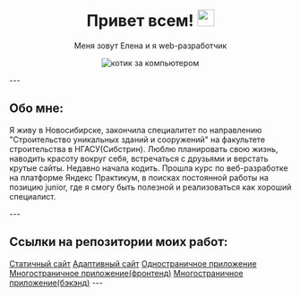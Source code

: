 <h1 align=center>Привет всем!
<img src="https://polotnos.cdnbro.com/posts/75440860-stikery-s-nadpisiu-dai-piat-6.jpg" alt="приветствующая ладошка" width='30'/>
</h1>
<p align=center>Меня зовут Елена и я web-разработчик</p>
<p align='center'>
<img src='https://media1.tenor.com/m/LSDeBe2JAfoAAAAC/cat-coding.gif' alt='котик за компьютером'>
</p>
---

<h2>Обо мне:</h2>
<p>
Я живу в Новосибирске, закончила специалитет по направлению
"Строительство уникальных зданий и сооружений" на факультете
строительства в НГАСУ(Сибстрин). Люблю планировать свою
жизнь, наводить красоту вокруг себя, встречаться с друзьями и
верстать крутые сайты. Недавно начала кодить. Прошла курс по
веб-разработке на платформе Яндекс Практикум, в поисках постоянной
работы на позицию junior, где я смогу быть полезной и реализоваться как хороший
специалист.
</p>
---

<h2>Ссылки на репозитории моих работ:</h2>
<a href="https://github.com/milenairon/how-to-learn" target="_blank" rel="noopener noreferrer">Статичный сайт</a>
<a href="https://github.com/milenairon/russian-travel" target="_blank" rel="noopener noreferrer">Адаптивный сайт</a>
<a href="https://github.com/milenairon/react-mesto-api-full-gha" target="_blank" rel="noopener noreferrer">Одностраничное приложение</a>
<a href="https://github.com/milenairon/movies-explorer-frontend" target="_blank" rel="noopener noreferrer">Многостраничное приложение(фронтенд)</a>
<a href="https://github.com/milenairon/movies-explorer-api" target="_blank" rel="noopener noreferrer">Многостраничное приложение(бэкэнд)</a>
---
